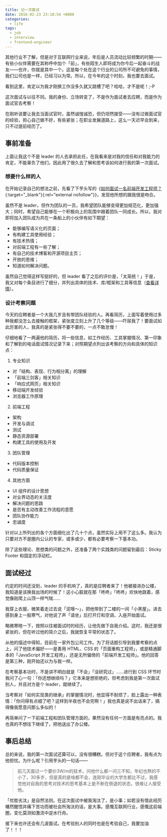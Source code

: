 ```yaml
---
title: 记一次面试
date: 2016-02-23 23:18:54 +0800
categories:
  - life
tags:
  - job
  - interview
  - frontend-engineer
---
```


其他行业不了解，但是对于互联网行业来说，年后是人员流动比较频繁的时期——有些小伙伴需要在其称呼中加个「前」，有些陌生人即将成为你今后一起奋斗的战友——也许，你就是其中一个。这是每个处在这个行业的公司所不可避免的事情，我们公司也是一样，已经习以为常。所以，在今年的这个时刻，我也要去面试。

看到这里，肯定以为我才刚换工作没多久就又跳槽了吧？哈哈，才不是呢！;-P

这次面试与以往不同。我的身份、立场转变了，不是作为面试者去应聘，而是作为面试官去考察！

在刚听说要让我去当面试官时，虽然诚惶诚恐，但仍坦然接受——没有过做面试官的经验，担心自己做不好，有些紧张；在职业发展道路上，这么一天迟早会到来，只不过提前经历了。

## 事前准备

上面让我这个不是 leader 的人去承担此任，在我看来是对我的信任和对我能力的肯定，不能辜负了他们，因此用了很久去了解和思考该如何进行我的第一次面试。

### 想要什么样的人

在开始记录自己的想法之前，先看了下芋头写的《[如何面试一名前端开发工程师？](http://www.html-js.com/article/2961){:target="_blank"}{:rel="external nofollow"}》，发现他所想的跟我很是吻合。

虽然不是 leader，但作为团队的一员，我希望团队能够变得更加规范化，更加强大；同时，希望自己能够在一个积极向上的氛围中跟着团队一同成长。所以，我对即将加入团队成为共在一条船上的小伙伴有如下期望：

* 能够编写语义化的页面；
* 有构建工具使用经验；
* 有技术热情；
* 对前端工程有一些了解；
* 有自己的技术博客和开源项目主页；
* 开放的思维；
* 知道如何解决问题。

虽然自己觉得这样写挺好的，但 leader 看了之后的评价是，「太笼统！」于是，我又对每个条目进行了细分，并列出具体的技术、库/框架和工具等信息（[查看详情](/we-need-you/)）。

### 设计考察问题

今天的应聘者是一个大我几岁且有带团队经验的人。再看简历，上面写着使用过多种我都没怎么去接触的框架，紧张度立刻上升了几个等级——吓尿我了！要面试如此厉害的人，我真的是紧张得不要不要的，一点不敢怠慢！

仔细地看了一两遍他的简历，将一些信息，如工作经历、工具掌握情况、第一印象和了解到的电话面试情况记录下来；对照期望点列出该考察的方向和具体的知识点：

1. 专业知识
  * 对「结构、表现、行为相分离」的理解
  * 「前端三剑客」相关知识
  * 「响应式网页」相关知识
  * 移动端开发经验
  * 浏览器工作原理
2. 前端工程
  * 架构
  * 开发与调试
  * 测试
  * 静态资源部署
  * 构建工具的使用及开发
3. 团队管理
  * 代码版本控制
  * 代码质量保证
4. 其他方面
  * UI 组件的设计思想
  * 对业界动态的关注度
  * 解决问题的思路
  * 是否有主动改善工作流程的意愿
  * 团队协作能力
  * 忠诚度

针对以上所列出的各个方面细化出了几十个点，虽然实际上用不了这么多。我认为只要对方不是圈内公认的专家，或多或少，都有必要考察一下基本功。

除了这些理论、思想类的问题之外，还准备了两个实践类的问题留到最后：Sticky Footer 和固定的浮动栏。

## 面试经过

约定的时间还没到，leader 的手机响了，真的是应聘者来了！他被接进办公楼，我知道是该换我出场的时候了！这小心脏就在那「咚咚」「咚咚」欢快地跳着，感觉像刚爬上山顶一样气喘……

我穿上衣服，微笑着走过去说「泥嚎～」，把他带到了二楼的一间「小黑屋」。进去感到身上一股寒气，对他说了声「请坐」后打开灯和空调，入座开始面试。

略微寒暄一下，按照以往被面试时的经历，让他先做下自我介绍。这时，我还是很紧张的，但在听过他的简介之后，我就恢复平常的状态了。

从他的描述中得知，目前在一家外包公司工作。为了将话题引导到我要考察的点上，问了他技术偏好——是善用 HTML、CSS 的「页面重构工程师」，或是精通脚本的「JavaScript 开发工程师」，还是无所偏倚的「前端开发工程师」。他的回答是第三种，刚开始还以为与我一样。

在考察基本功时，不是讲不明白就是「不会」「没研究过」……进行到 CSS 环节时我问了心一句：「你还想继续吗？」它本来是想拒绝的，但考虑到我是第一次面试别人，并且对方是个 leader，就继续了。

当考察对「如何实现类的继承」的掌握情况时，他显得不耐烦了，脸上露出一种表情：「你问得有点细了吧？这样到半夜也不会完啊！」我也真是说不出话来了，搞得像我愿意问那么多似的！

再简单问了一下前端工程和团队管理方面的，果然没有任何一方面是有亮点的。我也真的不想往下继续了，把他送出了办公楼。

## 事后总结

总的来说，我的第一次面试还算可以，没有很糟糕。但对于这个应聘者，我有点为他担忧。为什么呢？引用芋头的一句话——

> 前几天面过一个要价3W/m的技术，问他什么都一问三不知，年纪也熬的不小了，30多岁，但是真的是啥都不会，连刚毕业的大学生都比不过，我感觉他对自我的思考对技术的思考基本上是不断在倒退的状态，很难让人接受他。

「优胜劣汰」是自然法则。在这次面试中被我淘汰了，是小事；如若没有借此经历幡然醒悟并痛下苦功而被社会所淘汰的话，是大事。感慨互联网行业，感慨这前端圈，变化莫测如激流中逆水行舟。

接下来也许还会有几波面试。在考验别人的同时也是在考验自己，我要加油了！！！

